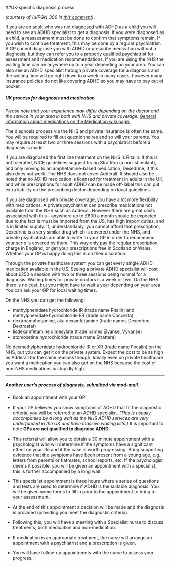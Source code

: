 ﻿##UK-specific diagnosis process

*(courtesy of /u/PGN_300 in [this comment](http://www.reddit.com/r/ADHD/comments/2wz2c7/tt_psa_the_medication_wiki_page_is_now_updated_it/covrwe5))*:

If you are an adult who was not diagnosed with ADHD as a child you will need to see an ADHD specialist to get a diagnosis. If you were diagnosed as a child, a reassessment must be done to confirm that symptoms remain.  If you wish to continue treatment, this may be done by a regular psychiatrist.  A GP cannot diagnose you with ADHD or prescribe medication without a diagnosis, but they can refer you to a properly qualified psychiatrist for assessment and medication recommendations. If you are using the NHS the waiting time can be anywhere up to a year depending on your area. You can also see an ADHD specialist through private coverage for a diagnosis and the waiting time will go right down to a week in many cases, however many insurance policies do not like covering ADHD so you may have to pay out of pocket.

##### UK process for diagnosis and medication 

*Please note that your experience may differ depending on the doctor and the service in your area in both with NHS and private coverage.*  [General information about medications on the Medication wiki page.](https://www.reddit.com/r/adhd/wiki/medication#wiki_the_medications)

The diagnosis process via the NHS and private insurance is often the same. You will be required to fill out questionnaires and so will your parents. You may require at least two or three sessions with a psychiatrist before a diagnosis is made.

If you are diagnosed the first line treatment on the NHS is Ritalin. If this is not tolerated, NICE guidelines suggest trying Strattera (a non-stimulant), and only moving to an amphetamine-based medication, Dexedrine, if this also does not work. The NHS does not cover Adderall. It should also be noted that no ADHD medication is licensed for treatment in adults in the UK, and while prescriptions for adult ADHD can be made off-label this can put extra liability on the prescribing doctor depending on local guidelines.

If you are diagnosed with private coverage, you have a lot more flexibility with medications. A private psychiatrist can prescribe medications not available from the NHS such as Adderall. However there are great costs associated with this - anywhere up to £600 a month should be expected due to the fact is must be imported from the US, has high import duties, and is in limited supply. If, understandably, you cannot afford that prescription, Dexedrine is a very similar drug which is covered under the NHS, and private psychiatrists are able to write to your GP in order to recommend your scrip is covered by them.  This way only pay the regular prescription charge in England, or get your prescriptions free in Scotland or Wales.  Whether your GP is happy doing this is on their discretion.

Through the private healthcare system you can get every single ADHD medication available in the US. Seeing a private ADHD specialist will cost about £250 a session with two or three sessions being normal for a diagnosis. Waiting times for private doctors is a week or two. On the NHS there is no cost, but you might have to wait a year depending on your area. You can ask your GP for local waiting times.

On the NHS you can get the following:

* methylphenidate hydrochloride IR (trade name Ritalin) and methylphenidate hydrochloride ER (trade name Concerta)
* dextroamphetamine, aka dexamfetamine (trade names Dexedrine, Dextrostat)
* lisdexamfetamine dimesylate (trade names Elvanse, Vyvanse)
* atomoxetine hydrochloride (trade name Strattera) 

No dexmethylphenidate hydrochloride IR or XR (trade name Focalin) on the NHS, but you can get it on the private system. Expect the cost to be as high as Adderall for the same reasons though. Ideally even on private healthcare you want a medication you can also get on the NHS because the cost of non-NHS medications is stupidly high.


***

##### *Another user's process of diagnosis, submitted via mod-mail.*

* Book an appointment with your GP.  

* If your GP believes you show symptoms of ADHD that fit the diagnostic criteria, you will be referred to an ADHD specialist. *(This is usually accompanied by a long wait as the NHS ADHD services are very underfunded in the UK and have massive waiting lists.)*  It is important to note **GPs are not qualified to diagnose ADHD.**  
* This referral will allow you to obtain a 30 minute appointment with a psychologist who will determine if the symptoms have a significant effect on your life and if the case is worth progressing.  Bring supporting evidence that the symptoms have been present from a young age, e.g., letters from parents or flatmates, school reports, etc.  If the psychologist deems it possible, you will be given an appointment with a specialist, this is further accompanied by a long wait.  
* This specialist appointment is three hours where a series of questions and tests are used to determine if ADHD is the suitable diagnosis.  You will be given some forms to fill in prior to the appointment to bring to your assessment.  
* At the end of this appointment a decision will be made and the diagnosis is provided (providing you meet the diagnostic criteria).  
* Following this, you will have a meeting with a Specialist nurse to discuss treatments, both medication and non-medication.  
* If medication is an appropriate treatment, the nurse will arrange an appointment with a psychiatrist and a prescription is given.  
* You will have follow-up appointments with the nurse to assess your progress.



